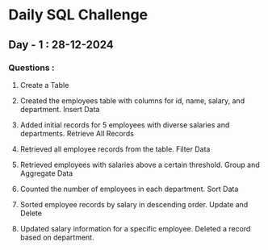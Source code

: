 # Daily SQL Challenge

## Day - 1 : 28-12-2024

### Questions : 
1. Create a Table

2. Created the employees table with columns for id, name, salary, and department. Insert Data

3. Added initial records for 5 employees with diverse salaries and departments. Retrieve All Records

4. Retrieved all employee records from the table. Filter Data

5. Retrieved employees with salaries above a certain threshold. Group and Aggregate Data

6. Counted the number of employees in each department. Sort Data

7. Sorted employee records by salary in descending order. Update and Delete

8. Updated salary information for a specific employee. Deleted a record based on department.
